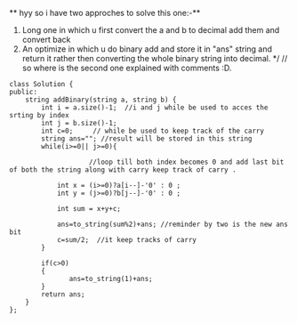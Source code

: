 **
 hyy so i have two approches to solve this one:-**
1. Long one in which u first convert the a and b to decimal add them and convert back
2. An optimize in which u do binary add and store it in "ans" string and return it rather then converting the whole binary string into decimal.
*/
// so where is the second one explained with comments :D.

```
class Solution {
public:
    string addBinary(string a, string b) {
        int i = a.size()-1;  //i and j while be used to acces the srting by index 
        int j = b.size()-1;
        int c=0;     // while be used to keep track of the carry
        string ans=""; //result will be stored in this string
        while(i>=0|| j>=0){
                    
                    //loop till both index becomes 0 and add last bit of both the string along with carry keep track of carry .
    
            int x = (i>=0)?a[i--]-'0' : 0 ; 
            int y = (j>=0)?b[j--]-'0' : 0 ;
    
            int sum = x+y+c;
            
            ans=to_string(sum%2)+ans; //reminder by two is the new ans bit
            c=sum/2;  //it keep tracks of carry
        }
    
        if(c>0)
        {
               ans=to_string(1)+ans;
        }
        return ans;     
    }
};
```
